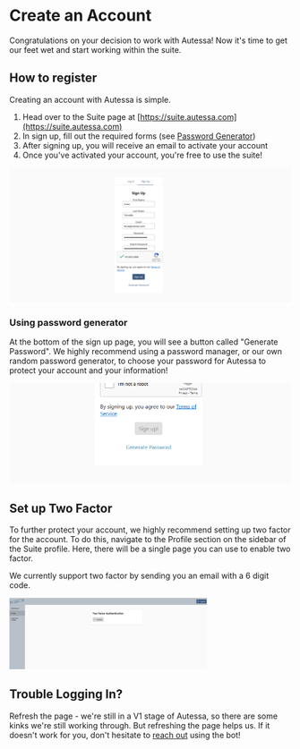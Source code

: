 # Create an Account
Congratulations on your decision to work with Autessa! Now it's time to get our feet wet and start working within the suite.

## How to register
Creating an account with Autessa is simple. 

1) Head over to the Suite page at [https://suite.autessa.com](https://suite.autessa.com)
2) In sign up, fill out the required forms (see [Password Generator](#using-password-generator))
3) After signing up, you will receive an email to activate your account
4) Once you've activated your account, you're free to use the suite!

<div class="images">
    <img src="../../assets/basics/sign_up_linus.png">
</div>

### Using password generator
At the bottom of the sign up page, you will see a button called "Generate Password". We highly recommend using a password manager, or our own random password generator, to choose your password for Autessa to protect your account and your information!
<div class="embimage">
    <img src="../../assets/sign_up.png">
</div>

## Set up Two Factor
To further protect your account, we highly recommend setting up two factor for the account. To do this, navigate to the Profile section on the sidebar of the Suite profile. Here, there will be a single page you can use to enable two factor. 

We currently support two factor by sending you an email with a 6 digit code. 

<div class="images" style="width:70%">
    <img src="../../assets/basics/enable_two_factor.png">
</div>

## Trouble Logging In?
Refresh the page - we're still in a V1 stage of Autessa, so there are some kinks we're still working through. But refreshing the page helps us. If it doesn't work for you, don't hesitate to [reach out](https://autessa.com/contact-us) using the bot!
